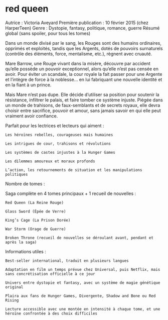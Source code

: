 # red queen

Autrice : Victoria Aveyard
Première publication : 10 février 2015 (chez HarperTeen)
Genre : Dystopie, fantasy, politique, romance, guerre
Résumé global (sans spoiler, pour tous les tomes)

Dans un monde divisé par le sang, les Rouges sont des humains ordinaires, opprimés et exploités, tandis que les Argents, dotés de pouvoirs surnaturels (contrôle des éléments, force, mentalisme, etc.), règnent avec cruauté.

Mare Barrow, une Rouge vivant dans la misère, découvre par accident qu’elle possède un pouvoir exceptionnel, alors qu’elle n’est pas censée en avoir. Pour éviter un scandale, la cour royale la fait passer pour une Argente et l’intègre de force à la noblesse… en lui fabriquant une nouvelle identité et en la fiant à un prince.

Mais Mare n’est pas dupe. Elle décide d’utiliser sa position pour soutenir la résistance, infiltrer le palais, et faire tomber ce système injuste. Piégée dans un monde de trahisons, de faux-semblants et de secrets royaux, elle devra choisir entre sacrifice, pouvoir et amour, sans jamais savoir en qui elle peut vraiment avoir confiance.

Parfait pour les lectrices et lecteurs qui aiment :

    Les héroïnes rebelles, courageuses mais humaines

    Les intrigues de cour, trahisons et révolutions

    Les systèmes de castes injustes à la Hunger Games

    Les dilemmes amoureux et moraux profonds

    L’action, les retournements de situation et les manipulations politiques

Nombre de tomes :

Saga complète en 4 tomes principaux + 1 recueil de nouvelles :

    Red Queen (La Reine Rouge)

    Glass Sword (Épée de Verre)

    King’s Cage (La Prison Dorée)

    War Storm (Orage de Guerre)

    Broken Throne (recueil de nouvelles se déroulant avant, pendant et après la saga)

Informations utiles :

    Best-seller international, traduit en plusieurs langues

    Adaptation en film un temps prévue chez Universal, puis Netflix, mais sans concrétisation officielle à ce jour

    Univers entre dystopie et fantasy, avec un système de magie génétique original

    Plaira aux fans de Hunger Games, Divergente, Shadow and Bone ou Red Rising

    Lecture accessible avec une montée en intensité à chaque tome, et une héroïne confrontée à des choix difficiles